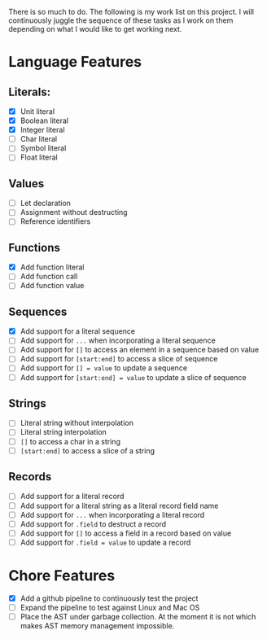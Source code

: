 There is so much to do.  The following is my work list on this project.  I will continuously juggle the sequence of these tasks as I work on them depending on what I would like to get working next.

# Language Features

## Literals:

- [X] Unit literal
- [X] Boolean literal
- [X] Integer literal
- [ ] Char literal
- [ ] Symbol literal
- [ ] Float literal

## Values

- [ ] Let declaration
- [ ] Assignment without destructing
- [ ] Reference identifiers

## Functions

- [X] Add function literal
- [ ] Add function call
- [ ] Add function value

## Sequences

- [X] Add support for a literal sequence
- [ ] Add support for `...` when incorporating a literal sequence
- [ ] Add support for `[]` to access an element in a sequence based on value
- [ ] Add support for `[start:end]` to access a slice of sequence
- [ ] Add support for `[] = value` to update a sequence
- [ ] Add support for `[start:end] = value` to update a slice of sequence

## Strings

- [ ] Literal string without interpolation
- [ ] Literal string interpolation
- [ ] `[]` to access a char in a string
- [ ] `[start:end]` to access a slice of a string

## Records

- [ ] Add support for a literal record
- [ ] Add support for a literal string as a literal record field name
- [ ] Add support for `...` when incorporating a literal record
- [ ] Add support for `.field` to destruct a record
- [ ] Add support for `[]` to access a field in a record based on value
- [ ] Add support for `.field = value` to update a record

# Chore Features

- [X] Add a github pipeline to continuously test the project
- [ ] Expand the pipeline to test against Linux and Mac OS
- [ ] Place the AST under garbage collection.  At the moment it is not which makes AST memory management impossible.
